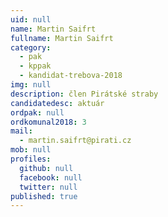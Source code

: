 ```yaml
---
uid: null
name: Martin Saifrt
fullname: Martin Saifrt
category:
  - pak
  - kppak
  - kandidat-trebova-2018
img: null
description: člen Pirátské straby
candidatedesc: aktuár
ordpak: null
ordkomunal2018: 3
mail:
  - martin.saifrt@pirati.cz
mob: null
profiles:
  github: null
  facebook: null
  twitter: null
published: true
---
```


